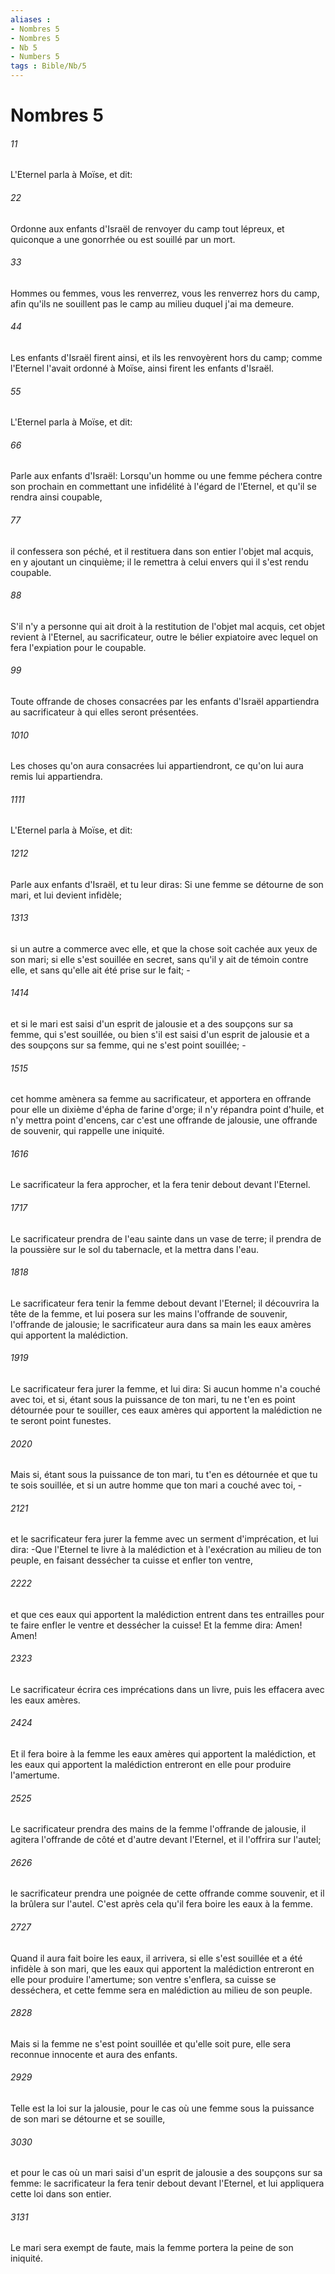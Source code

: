 ```yaml
---
aliases : 
- Nombres 5
- Nombres 5
- Nb 5
- Numbers 5
tags : Bible/Nb/5
---
```


# Nombres 5

###### 11
L'Eternel parla à Moïse, et dit:
###### 22
Ordonne aux enfants d'Israël de renvoyer du camp tout lépreux, et quiconque a une gonorrhée ou est souillé par un mort.
###### 33
Hommes ou femmes, vous les renverrez, vous les renverrez hors du camp, afin qu'ils ne souillent pas le camp au milieu duquel j'ai ma demeure.
###### 44
Les enfants d'Israël firent ainsi, et ils les renvoyèrent hors du camp; comme l'Eternel l'avait ordonné à Moïse, ainsi firent les enfants d'Israël.
###### 55
L'Eternel parla à Moïse, et dit:
###### 66
Parle aux enfants d'Israël: Lorsqu'un homme ou une femme péchera contre son prochain en commettant une infidélité à l'égard de l'Eternel, et qu'il se rendra ainsi coupable,
###### 77
il confessera son péché, et il restituera dans son entier l'objet mal acquis, en y ajoutant un cinquième; il le remettra à celui envers qui il s'est rendu coupable.
###### 88
S'il n'y a personne qui ait droit à la restitution de l'objet mal acquis, cet objet revient à l'Eternel, au sacrificateur, outre le bélier expiatoire avec lequel on fera l'expiation pour le coupable.
###### 99
Toute offrande de choses consacrées par les enfants d'Israël appartiendra au sacrificateur à qui elles seront présentées.
###### 1010
Les choses qu'on aura consacrées lui appartiendront, ce qu'on lui aura remis lui appartiendra.
###### 1111
L'Eternel parla à Moïse, et dit:
###### 1212
Parle aux enfants d'Israël, et tu leur diras: Si une femme se détourne de son mari, et lui devient infidèle;
###### 1313
si un autre a commerce avec elle, et que la chose soit cachée aux yeux de son mari; si elle s'est souillée en secret, sans qu'il y ait de témoin contre elle, et sans qu'elle ait été prise sur le fait; -
###### 1414
et si le mari est saisi d'un esprit de jalousie et a des soupçons sur sa femme, qui s'est souillée, ou bien s'il est saisi d'un esprit de jalousie et a des soupçons sur sa femme, qui ne s'est point souillée; -
###### 1515
cet homme amènera sa femme au sacrificateur, et apportera en offrande pour elle un dixième d'épha de farine d'orge; il n'y répandra point d'huile, et n'y mettra point d'encens, car c'est une offrande de jalousie, une offrande de souvenir, qui rappelle une iniquité.
###### 1616
Le sacrificateur la fera approcher, et la fera tenir debout devant l'Eternel.
###### 1717
Le sacrificateur prendra de l'eau sainte dans un vase de terre; il prendra de la poussière sur le sol du tabernacle, et la mettra dans l'eau.
###### 1818
Le sacrificateur fera tenir la femme debout devant l'Eternel; il découvrira la tête de la femme, et lui posera sur les mains l'offrande de souvenir, l'offrande de jalousie; le sacrificateur aura dans sa main les eaux amères qui apportent la malédiction.
###### 1919
Le sacrificateur fera jurer la femme, et lui dira: Si aucun homme n'a couché avec toi, et si, étant sous la puissance de ton mari, tu ne t'en es point détournée pour te souiller, ces eaux amères qui apportent la malédiction ne te seront point funestes.
###### 2020
Mais si, étant sous la puissance de ton mari, tu t'en es détournée et que tu te sois souillée, et si un autre homme que ton mari a couché avec toi, -
###### 2121
et le sacrificateur fera jurer la femme avec un serment d'imprécation, et lui dira: -Que l'Eternel te livre à la malédiction et à l'exécration au milieu de ton peuple, en faisant dessécher ta cuisse et enfler ton ventre,
###### 2222
et que ces eaux qui apportent la malédiction entrent dans tes entrailles pour te faire enfler le ventre et dessécher la cuisse! Et la femme dira: Amen! Amen!
###### 2323
Le sacrificateur écrira ces imprécations dans un livre, puis les effacera avec les eaux amères.
###### 2424
Et il fera boire à la femme les eaux amères qui apportent la malédiction, et les eaux qui apportent la malédiction entreront en elle pour produire l'amertume.
###### 2525
Le sacrificateur prendra des mains de la femme l'offrande de jalousie, il agitera l'offrande de côté et d'autre devant l'Eternel, et il l'offrira sur l'autel;
###### 2626
le sacrificateur prendra une poignée de cette offrande comme souvenir, et il la brûlera sur l'autel. C'est après cela qu'il fera boire les eaux à la femme.
###### 2727
Quand il aura fait boire les eaux, il arrivera, si elle s'est souillée et a été infidèle à son mari, que les eaux qui apportent la malédiction entreront en elle pour produire l'amertume; son ventre s'enflera, sa cuisse se desséchera, et cette femme sera en malédiction au milieu de son peuple.
###### 2828
Mais si la femme ne s'est point souillée et qu'elle soit pure, elle sera reconnue innocente et aura des enfants.
###### 2929
Telle est la loi sur la jalousie, pour le cas où une femme sous la puissance de son mari se détourne et se souille,
###### 3030
et pour le cas où un mari saisi d'un esprit de jalousie a des soupçons sur sa femme: le sacrificateur la fera tenir debout devant l'Eternel, et lui appliquera cette loi dans son entier.
###### 3131
Le mari sera exempt de faute, mais la femme portera la peine de son iniquité.
